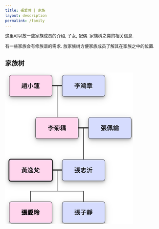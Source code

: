 ```yaml
---
title: 張愛玲 | 家族
layout: description
permalink: /family
---
```


这里可以放一些家族成员的介绍, 子女, 配偶. 家族树之类的相关信息. 

有一些家族会有修族谱的需求. 放家族树方便家族成员了解其在家族之中的位置. 

## 家族树

![](/assets/Family_Tree.png)

